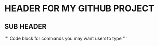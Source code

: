 # HEADER FOR MY GITHUB PROJECT

## SUB HEADER

'''
Code block for commands you may want users to type
'''


